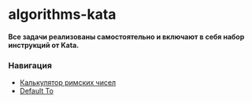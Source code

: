 # algorithms-kata

#### Все задачи реализованы самостоятельно и включают в себя набор инструкций от Kata. 

### Навигация 
+ [Калькулятор римских чисел](https://gist.github.com/Binatik/0e68a1a81cc9d6715b95490e5a7dfcd6)
+ [Default To](https://gist.github.com/Binatik/b8c4aba9b7a11525a9b7b26b9a660b0c) 
